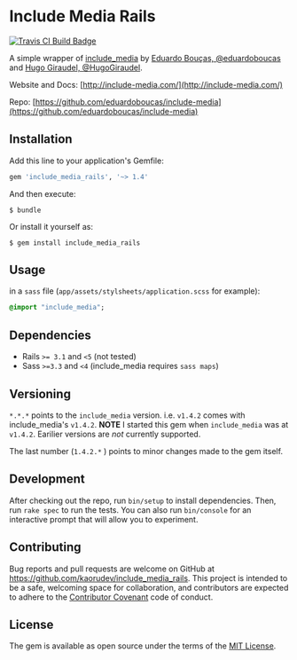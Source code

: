 # Include Media Rails
[![Travis CI Build Badge](https://travis-ci.org/KaoruDev/include_media_rails.svg?branch=master)](https://travis-ci.org/KaoruDev/include_media_rails)


A simple wrapper of [include_media](https://github.com/eduardoboucas/include-media)
by [Eduardo Bouças, @eduardoboucas](https://github.com/eduardoboucas) and [Hugo Giraudel,
 @HugoGiraudel](https://github.com/HugoGiraudel).

Website and Docs: [http://include-media.com/](http://include-media.com/)

Repo: [https://github.com/eduardoboucas/include-media](https://github.com/eduardoboucas/include-media)

## Installation

Add this line to your application's Gemfile:

```ruby
gem 'include_media_rails', '~> 1.4'
```

And then execute:

    $ bundle

Or install it yourself as:

    $ gem install include_media_rails

## Usage

in a `sass` file (`app/assets/stylsheets/application.scss` for example):

```sass
@import "include_media";
```


## Dependencies

- Rails `>= 3.1` and `<5` (not tested)
- Sass `>=3.3` and `<4` (include_media requires `sass maps`)


## Versioning

`*.*.*` points to the `include_media` version. i.e. `v1.4.2` comes with
include_media's `v1.4.2`. **NOTE** I started this gem when
`include_media` was at `v1.4.2`. Earilier versions are _not_ currently supported.

The last number (`1.4.2.*` ) points to minor changes made to the gem itself.

## Development

After checking out the repo, run `bin/setup` to install dependencies.
Then, run `rake spec` to run the tests. You can also run `bin/console`
for an interactive prompt that will allow you to experiment.

## Contributing

Bug reports and pull requests are welcome on GitHub at
https://github.com/kaorudev/include_media_rails. This project is intended
to be a safe, welcoming space for collaboration, and contributors are
expected to adhere to the [Contributor Covenant](http://contributor-covenant.org) code of conduct.


## License

The gem is available as open source under the terms of the [MIT License](http://opensource.org/licenses/MIT).

